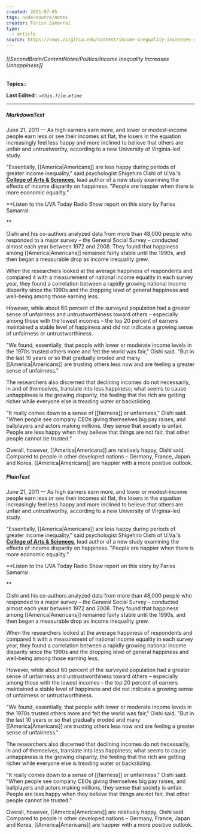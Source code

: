 ```yaml
---
created: 2021-07-05
tags: node/source/notes
creator: Fariss Samarrai
type:
  - article
source: https://news.virginia.edu/content/income-inequality-increases-unhappiness-study-shows
---
```


###### [[SecondBrain/ContentNotes/Politics/Income Inequality Increases Unhappiness]]

**Topics**:: 

**Last Edited**:: *`=this.file.mtime`*



---


##### MarkdownText
June 21, 2011 — As high earners earn more, and lower or modest-income people earn less or see their incomes sit flat, the losers in the equation increasingly feel less happy and more inclined to believe that others are unfair and untrustworthy, according to a new University of Virginia-led study.

  "Essentially, [[America|Americans]] are less happy during periods of greater income inequality," said psychologist Shigehiro Oishi of U.Va.'s [**College of Arts & Sciences**](http://artsandsciences.virginia.edu/home/index.html), lead author of a new study examining the effects of income disparity on happiness. "People are happier when there is more economic equality."

**Listen to the UVA Today Radio Show report on this story by Fariss Samarrai: 

** 

  Oishi and his co-authors analyzed data from more than 48,000 people who responded to a major survey – the General Social Survey – conducted almost each year between 1972 and 2008. They found that happiness among [[America|Americans]] remained fairly stable until the 1990s, and then began a measurable drop as income inequality grew.

  When the researchers looked at the average happiness of respondents and compared it with a measurement of national income equality in each survey year, they found a correlation between a rapidly growing national income disparity since the 1990s and the dropping level of general happiness and well-being among those earning less.

  However, while about 60 percent of the surveyed population had a greater sense of unfairness and untrustworthiness toward others – especially among those with the lowest incomes – the top 20 percent of earners maintained a stable level of happiness and did not indicate a growing sense of unfairness or untrustworthiness.

  "We found, essentially, that people with lower or moderate income levels in the 1970s trusted others more and felt the world was fair," Oishi said. "But in the last 10 years or so that gradually eroded and many [[America|Americans]] are trusting others less now and are feeling a greater sense of unfairness."

  The researchers also discerned that declining incomes do not necessarily, in and of themselves, translate into less happiness; what seems to cause unhappiness is the growing disparity, the feeling that the rich are getting richer while everyone else is treading water or backsliding.

  "It really comes down to a sense of [[fairness]] or unfairness," Oishi said. "When people see company CEOs giving themselves big pay raises, and ballplayers and actors making millions, they sense that society is unfair. People are less happy when they believe that things are not fair, that other people cannot be trusted."

  Overall, however, [[America|Americans]] are relatively happy, Oishi said. Compared to people in other developed nations – Germany, France, Japan and Korea, [[America|Americans]] are happier with a more positive outlook.

##### PlainText
June 21, 2011 — As high earners earn more, and lower or modest-income people earn less or see their incomes sit flat, the losers in the equation increasingly feel less happy and more inclined to believe that others are unfair and untrustworthy, according to a new University of Virginia-led study.

  "Essentially, [[America|Americans]] are less happy during periods of greater income inequality," said psychologist Shigehiro Oishi of U.Va.'s [**College of Arts & Sciences**](http://artsandsciences.virginia.edu/home/index.html), lead author of a new study examining the effects of income disparity on happiness. "People are happier when there is more economic equality."

**Listen to the UVA Today Radio Show report on this story by Fariss Samarrai: 

** 

  Oishi and his co-authors analyzed data from more than 48,000 people who responded to a major survey – the General Social Survey – conducted almost each year between 1972 and 2008. They found that happiness among [[America|Americans]] remained fairly stable until the 1990s, and then began a measurable drop as income inequality grew.

  When the researchers looked at the average happiness of respondents and compared it with a measurement of national income equality in each survey year, they found a correlation between a rapidly growing national income disparity since the 1990s and the dropping level of general happiness and well-being among those earning less.

  However, while about 60 percent of the surveyed population had a greater sense of unfairness and untrustworthiness toward others – especially among those with the lowest incomes – the top 20 percent of earners maintained a stable level of happiness and did not indicate a growing sense of unfairness or untrustworthiness.

  "We found, essentially, that people with lower or moderate income levels in the 1970s trusted others more and felt the world was fair," Oishi said. "But in the last 10 years or so that gradually eroded and many [[America|Americans]] are trusting others less now and are feeling a greater sense of unfairness."

  The researchers also discerned that declining incomes do not necessarily, in and of themselves, translate into less happiness; what seems to cause unhappiness is the growing disparity, the feeling that the rich are getting richer while everyone else is treading water or backsliding.

  "It really comes down to a sense of [[fairness]] or unfairness," Oishi said. "When people see company CEOs giving themselves big pay raises, and ballplayers and actors making millions, they sense that society is unfair. People are less happy when they believe that things are not fair, that other people cannot be trusted."

  Overall, however, [[America|Americans]] are relatively happy, Oishi said. Compared to people in other developed nations – Germany, France, Japan and Korea, [[America|Americans]] are happier with a more positive outlook.

